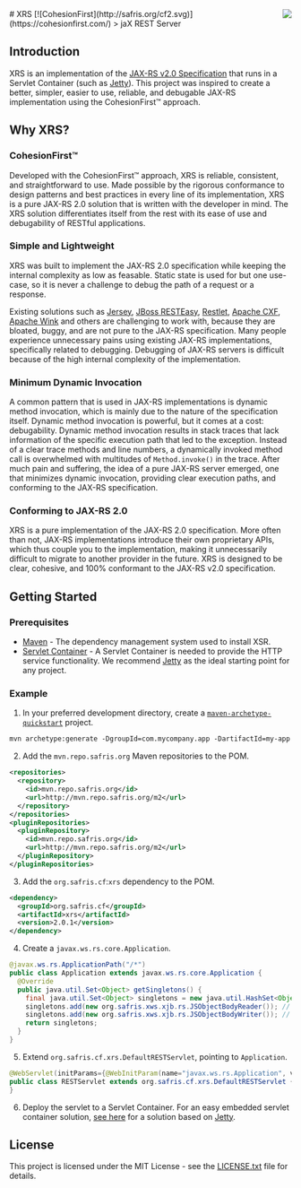 <img src="http://safris.org/logo.png" align="right" />
# XRS [![CohesionFirst](http://safris.org/cf2.svg)](https://cohesionfirst.com/)
> jaX REST Server

## Introduction

XRS is an implementation of the [JAX-RS v2.0 Specification](http://download.oracle.com/otn-pub/jcp/jaxrs-2_0_rev_A-mrel-eval-spec/jsr339-jaxrs-2.0-final-spec.pdf) that runs in a Servlet Container (such as [Jetty](http://www.eclipse.org/jetty/)). This project was inspired to create a better, simpler, easier to use, reliable, and debugable JAX-RS implementation using the CohesionFirst™ approach.

## Why XRS?

### CohesionFirst™

Developed with the CohesionFirst™ approach, XRS is reliable, consistent, and straightforward to use. Made possible by the rigorous conformance to design patterns and best practices in every line of its implementation, XRS is a pure JAX-RS 2.0 solution that is written with the developer in mind. The XRS solution differentiates itself from the rest with its ease of use and debugability of RESTful applications.

### Simple and Lightweight

XRS was built to implement the JAX-RS 2.0 specification while keeping the internal complexity as low as feasable. Static state is used for but one use-case, so it is never a challenge to debug the path of a request or a response.

Existing solutions such as [Jersey](https://jersey.java.net/), [JBoss RESTEasy](http://resteasy.jboss.org/), [Restlet](https://restlet.com/), [Apache CXF](http://cxf.apache.org/), [Apache Wink](https://wink.apache.org/) and others are challenging to work with, because they are bloated, buggy, and are not pure to the JAX-RS specification. Many people experience unnecessary pains using existing JAX-RS implementations, specifically related to debugging. Debugging of JAX-RS servers is difficult because of the high internal complexity of the implementation.

### Minimum Dynamic Invocation

A common pattern that is used in JAX-RS implementations is dynamic method invocation, which is mainly due to the nature of the specification itself. Dynamic method invocation is powerful, but it comes at a cost: debugability. Dynamic method invocation results in stack traces that lack information of the specific execution path that led to the exception. Instead of a clear trace methods and line numbers, a dynamically invoked method call is overwhelmed with multitudes of `Method.invoke()` in the trace. After much pain and suffering, the idea of a pure JAX-RS server emerged, one that minimizes dynamic invocation, providing clear execution paths, and conforming to the JAX-RS specification.

### Conforming to JAX-RS 2.0

XRS is a pure implementation of the JAX-RS 2.0 specification. More often than not, JAX-RS implementations introduce their own proprietary APIs, which thus couple you to the implementation, making it unnecessarily difficult to migrate to another provider in the future. XRS is designed to be clear, cohesive, and 100% conformant to the JAX-RS v2.0 specification.

## Getting Started

### Prerequisites

* [Maven](https://maven.apache.org/) - The dependency management system used to install XSR.
* [Servlet Container](https://en.wikipedia.org/wiki/Web_container) - A Servlet Container is needed to provide the HTTP service functionality. We recommend [Jetty](http://www.eclipse.org/jetty/) as the ideal starting point for any project.

### Example

1. In your preferred development directory, create a [`maven-archetype-quickstart`](http://maven.apache.org/archetypes/maven-archetype-quickstart/) project.

  ```tcsh
  mvn archetype:generate -DgroupId=com.mycompany.app -DartifactId=my-app -DarchetypeArtifactId=maven-archetype-quickstart -DinteractiveMode=false
  ```

2. Add the `mvn.repo.safris.org` Maven repositories to the POM.

  ```xml
  <repositories>
    <repository>
      <id>mvn.repo.safris.org</id>
      <url>http://mvn.repo.safris.org/m2</url>
    </repository>
  </repositories>
  <pluginRepositories>
    <pluginRepository>
      <id>mvn.repo.safris.org</id>
      <url>http://mvn.repo.safris.org/m2</url>
    </pluginRepository>
  </pluginRepositories>
  ```

3. Add the `org.safris.cf`:`xrs` dependency to the POM.

  ```xml
  <dependency>
    <groupId>org.safris.cf</groupId>
    <artifactId>xrs</artifactId>
    <version>2.0.1</version>
  </dependency>
  ```
  
4. Create a `javax.ws.rs.core.Application`.

  ```java
  @javax.ws.rs.ApplicationPath("/*")
  public class Application extends javax.ws.rs.core.Application {
    @Override
    public java.util.Set<Object> getSingletons() {
      final java.util.Set<Object> singletons = new java.util.HashSet<Object>();
      singletons.add(new org.safris.xws.xjb.rs.JSObjectBodyReader()); // Optional MessageBodyReader to parse JSON messages to beans.
      singletons.add(new org.safris.xws.xjb.rs.JSObjectBodyWriter()); // Optional MessageBodyWriter to marshal beans to JSON messages.
      return singletons;
    }
  }
  ```

5. Extend `org.safris.cf.xrs.DefaultRESTServlet`, pointing to `Application`.

  ```java
  @WebServlet(initParams={@WebInitParam(name="javax.ws.rs.Application", value="Application")})
  public class RESTServlet extends org.safris.cf.xrs.DefaultRESTServlet {
  }
  ```

6. Deploy the servlet to a Servlet Container. For an easy embedded servlet container solution, [see here](https://github.com/SevaSafris/java/tree/master/commons/jetty/) for a solution based on [Jetty](http://www.eclipse.org/jetty/).

## License

This project is licensed under the MIT License - see the [LICENSE.txt](LICENSE.txt) file for details.
